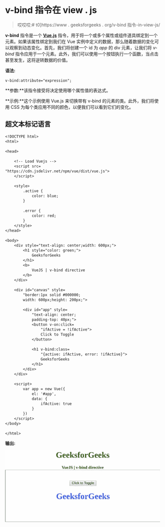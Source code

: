 # v-bind 指令在 view . js

> 哎哎哎:# t0]https://www . geeksforgeeks . org/v-bind 指令-in-view-js/

**v-bind** 指令是一个 [**Vue.js**](https://www.geeksforgeeks.org/vue-js-introduction-installation/) 指令，用于将一个或多个属性或组件道具绑定到一个元素。如果该属性绑定到我们在 Vue 实例中定义的数据，那么随着数据的变化可以观察到动态变化。首先，我们将创建一个 id 为 *app* 的 div 元素，让我们将 *v-bind* 指令应用于一个元素。此外，我们可以使用一个按钮执行一个函数，当点击甚至发生，这将逆转数据的价值。

**语法:**

```
v-bind:attribute="expression";
```

**参数:**该指令接受将决定使用哪个属性值的表达式。

**示例:**这个示例使用 Vue.js 来切换带有 v-bind 的元素的类。此外，我们将使用 CSS 为每个类应用不同的颜色，以便我们可以看到它们的变化。

## 超文本标记语言

```
<!DOCTYPE html>
<html>

<head>

    <!-- Load Vuejs -->
    <script src=
"https://cdn.jsdelivr.net/npm/vue/dist/vue.js">
    </script>

    <style>
        .active {
            color: blue;
        }

        .error {
            color: red;
        }
    </style>
</head>

<body>
    <div style="text-align: center;width: 600px;">
        <h1 style="color: green;">
            GeeksforGeeks
        </h1>
        <b>
            VueJS | v-bind directive
        </b>
    </div>

    <div id="canvas" style=
        "border:1px solid #000000;
        width: 600px;height: 200px;">

        <div id="app" style=
            "text-align: center; 
            padding-top: 40px;">
            <button v-on:click=
                "ifActive = !ifActive">
                Click to Toggle
            </button>

            <h1 v-bind:class=
                "{active: ifActive, error: !ifActive}">
                GeeksforGeeks
            </h1>
        </div>
    </div>

    <script>
        var app = new Vue({
            el: '#app',
            data: {
                ifActive: true
            }
        })
    </script>
</body>

</html>                   
```

**输出:**

![](img/a884aa4be0cdbeeb92c8c53f0e7be521.png)